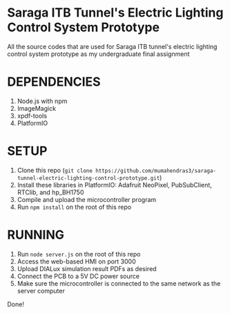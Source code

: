 # Saraga ITB Tunnel's Electric Lighting Control System Prototype
All the source codes that are used for Saraga ITB tunnel's electric lighting control system prototype as my undergraduate final assignment

# DEPENDENCIES
1. Node.js with npm
2. ImageMagick
3. xpdf-tools
4. PlatformIO

# SETUP
1. Clone this repo (`git clone https://github.com/mumahendras3/saraga-tunnel-electric-lighting-control-prototype.git`)
2. Install these libraries in PlatformIO: Adafruit NeoPixel, PubSubClient, RTClib, and hp_BH1750
3. Compile and upload the microcontroller program
4. Run `npm install` on the root of this repo

# RUNNING
1. Run `node server.js` on the root of this repo
2. Access the web-based HMI on port 3000
3. Upload DIALux simulation result PDFs as desired
4. Connect the PCB to a 5V DC power source
5. Make sure the microcontroller is connected to the same network as the server computer

Done!